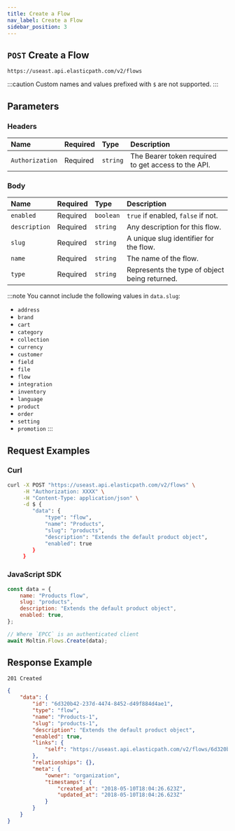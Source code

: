 ```yaml
---
title: Create a Flow
nav_label: Create a Flow
sidebar_position: 3
---
```


## `POST` Create a Flow

```http
https://useast.api.elasticpath.com/v2/flows
```

:::caution
Custom names and values prefixed with `$` are not supported.
:::

## Parameters

### Headers

| Name            | Required | Type     | Description                          |
|:----------------|:---------|:---------|:-------------------------------------|
| `Authorization` | Required | `string` | The Bearer token required to get access to the API. |

### Body

| Name          | Required | Type      | Description                           |
|:--------------|:---------|:----------|:--------------------------------------|
| `enabled`     | Required | `boolean` | `true` if enabled, `false` if not.    |
| `description` | Required | `string`  | Any description for this flow.        |
| `slug`        | Required | `string`  | A unique slug identifier for the flow. |
| `name`        | Required | `string`  | The name of the flow.                 |
| `type`        | Required | `string`  | Represents the type of object being returned. |

:::note
You cannot include the following  values in `data.slug`:

- `address`
- `brand`
- `cart`
- `category`
- `collection`
- `currency`
- `customer`
- `field`
- `file`
- `flow`
- `integration`
- `inventory`
- `language`
- `product`
- `order`
- `setting`
- `promotion`
:::

## Request Examples

### Curl

```bash
curl -X POST "https://useast.api.elasticpath.com/v2/flows" \
     -H "Authorization: XXXX" \
     -H "Content-Type: application/json" \
     -d $ {
        "data": {
            "type": "flow",
            "name": "Products",
            "slug": "products",
            "description": "Extends the default product object",
            "enabled": true
        }
     }
```

### JavaScript SDK

```javascript
const data = {
    name: "Products flow",
    slug: "products",
    description: "Extends the default product object",
    enabled: true,
};

// Where `EPCC` is an authenticated client
await Moltin.Flows.Create(data);
```

## Response Example

`201 Created`

```json
{
    "data": {
        "id": "6d320b42-237d-4474-8452-d49f884d4ae1",
        "type": "flow",
        "name": "Products-1",
        "slug": "products-1",
        "description": "Extends the default product object",
        "enabled": true,
        "links": {
            "self": "https://useast.api.elasticpath.com/v2/flows/6d320b42-237d-4474-8452-d49f884d4ae1"
        },
        "relationships": {},
        "meta": {
            "owner": "organization",
            "timestamps": {
                "created_at": "2018-05-10T18:04:26.623Z",
                "updated_at": "2018-05-10T18:04:26.623Z"
            }
        }
    }
}
```
